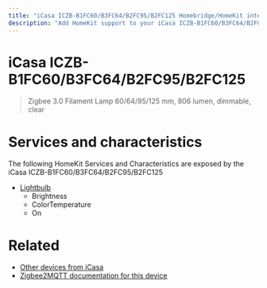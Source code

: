```yaml
---
title: "iCasa ICZB-B1FC60/B3FC64/B2FC95/B2FC125 Homebridge/HomeKit integration"
description: "Add HomeKit support to your iCasa ICZB-B1FC60/B3FC64/B2FC95/B2FC125, using Homebridge, Zigbee2MQTT and homebridge-z2m."
---
```

<!---
This file has been GENERATED using src/docgen/docgen.ts
DO NOT EDIT THIS FILE MANUALLY!
-->
# iCasa ICZB-B1FC60/B3FC64/B2FC95/B2FC125
> Zigbee 3.0 Filament Lamp 60/64/95/125 mm, 806 lumen, dimmable, clear


# Services and characteristics
The following HomeKit Services and Characteristics are exposed by
the iCasa ICZB-B1FC60/B3FC64/B2FC95/B2FC125

* [Lightbulb](../../light.md)
  * Brightness
  * ColorTemperature
  * On


# Related
* [Other devices from iCasa](../index.md#icasa)
* [Zigbee2MQTT documentation for this device](https://www.zigbee2mqtt.io/devices/ICZB-B1FC60_B3FC64_B2FC95_B2FC125.html)